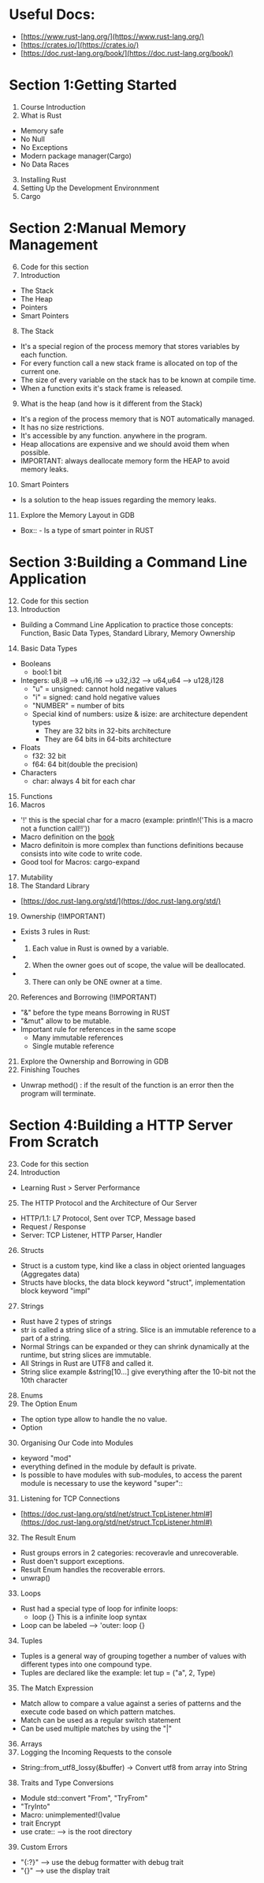 # Useful Docs:
  * [https://www.rust-lang.org/](https://www.rust-lang.org/)
  * [https://crates.io/](https://crates.io/)
  * [https://doc.rust-lang.org/book/](https://doc.rust-lang.org/book/)

# Section 1:Getting Started
01. Course Introduction
02. What is Rust
  * Memory safe
  * No Null
  * No Exceptions
  * Modern package manager(Cargo)
  * No Data Races
03. Installing Rust
04. Setting Up the Development Environnment
05. Cargo


# Section 2:Manual Memory Management
06. Code for this section
07. Introduction 
  * The Stack
  * The Heap
  * Pointers
  * Smart Pointers
08. The Stack
  * It's a special region of the process memory that stores variables by each function.
  * For every function call a new stack frame is allocated on top of the current one.
  * The size of every variable on the stack has to be known at compile time. 
  * When a function exits it's stack frame is released. 
09. What is the heap (and how is it different from the Stack)
  * It's a region of the process memory that is NOT automatically managed.
  * It has no size restrictions.
  * It's accessible by any function. anywhere in the program.
  * Heap allocations are expensive and we should avoid them when possible. 
  * IMPORTANT: always deallocate memory form the HEAP to avoid memory leaks.
10. Smart Pointers
  * Is a solution to the heap issues regarding the memory leaks.
11. Explore the Memory Layout in GDB
  * Box:: - Is a type of smart pointer in RUST


# Section 3:Building a Command Line Application
12. Code for this section 
13. Introduction
  * Building a Command Line Application to practice those concepts: 
Function, Basic Data Types, Standard Library, Memory Ownership
14. Basic Data Types
  * Booleans
    - bool:1 bit
  * Integers: u8,i8 --> u16,i16 --> u32,i32 --> u64,u64 --> u128,i128
    - "u" = unsigned: cannot hold negative values
    - "i" = signed: cand hold negative values
    - "NUMBER" = number of bits
    * Special kind of numbers: usize & isize: are architecture dependent types
      - They are 32 bits in 32-bits architecture
      - They are 64 bits in 64-bits architecture
  * Floats
    - f32: 32 bit
    - f64: 64 bit(double the precision)
  * Characters
    - char: always 4 bit for each char
15. Functions
16. Macros
  * '!' this is the special char for a macro (example: println!('This is a macro not a function call!!'))
  * Macro definition on the [book](https://doc.rust-lang.org/book/ch19-06-macros.html)
  * Macro definitoin is more complex than functions definitions because consists into wite code to write code.
  * Good tool for Macros: cargo-expand
17. Mutability
18. The Standard Library
  * [https://doc.rust-lang.org/std/](https://doc.rust-lang.org/std/)
19. Ownership (!IMPORTANT)
  * Exists 3 rules in Rust:
  * 1. Each value in Rust is owned by a variable.
  * 2. When the owner goes out of scope, the value will be deallocated.
  * 3. There can only be ONE owner at a time.
20. References and Borrowing (!IMPORTANT)
  * "&" before the type means Borrowing in RUST
  * "&mut" allow to be mutable. 
  * Important rule for references in the same scope
    - Many immutable references
    - Single mutable reference 
21. Explore the Ownership and Borrowing in GDB
22. Finishing Touches
  * Unwrap method() : if the result of the function is an error then the program will terminate.

# Section 4:Building a HTTP Server From Scratch
23. Code for this section
24. Introduction
  * Learning Rust > Server Performance
25. The HTTP Protocol and the Architecture of Our Server
  * HTTP/1.1: L7 Protocol, Sent over TCP, Message based
  * Request / Response
  * Server: TCP Listener, HTTP Parser, Handler
26. Structs
  * Struct is a custom type, kind like a class in object oriented languages (Aggregates data)
  * Structs have blocks, the data block keyword "struct", implementation block keyword "impl"
27. Strings
  * Rust have 2 types of strings
  * str is called a string slice of a string. Slice is an immutable reference to a part of a string.
  * Normal Strings can be expanded or they can shrink dynamically at the runtime, but string slices are immutable.
  * All Strings in Rust are UTF8 and called it.
  * String slice example &string[10...] give everything after the 10-bit not the 10th character
28. Enums
29. The Option Enum
  * The option type allow to handle the no value.
  * Option<Type>
30. Organising Our Code into Modules
  * keyword "mod"
  * everything defined in the module by default is private.
  * Is possible to have modules with sub-modules, to access the parent module is necessary to use the keyword "super"::
31. Listening for TCP Connections
  * [https://doc.rust-lang.org/std/net/struct.TcpListener.html#](https://doc.rust-lang.org/std/net/struct.TcpListener.html#)
32. The Result Enum
  * Rust groups errors in 2 categories: recoveravle and unrecoverable.
  * Rust doen't support exceptions.
  * Result Enum handles the recoverable errors.
  * unwrap()
33. Loops
  * Rust had a special type of loop for infinite loops:
    - loop {} This is a infinite loop syntax
  * Loop can be labeled --> 'outer: loop {}
34. Tuples
  * Tuples is a general way of grouping together a number of values with different types into one compound type.
  * Tuples are declared like the example: let tup = ("a", 2, Type)
35. The Match Expression
  * Match allow to compare a value against a series of patterns and the execute code based on which pattern matches.
  * Match can be used as a regular switch statement
  * Can be used multiple matches by using the "|"
36. Arrays
37. Logging the Incoming Requests to the console
  * String::from_utf8_lossy(&buffer) -> Convert utf8 from array into String 
38. Traits and Type Conversions
  * Module std::convert "From", "TryFrom"
  * "TryInto"
  * Macro: unimplemented!()value
  * trait Encrypt
  * use crate:: --> is the root directory
39. Custom Errors
  * "{:?}" --> use the debug formatter with debug trait
  * "{}" --> use the display trait
  
